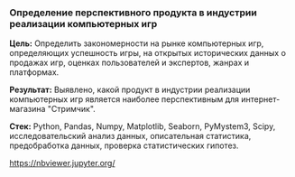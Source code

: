 ### Определение перспективного продукта в индустрии реализации компьютерных игр ### 

**Цель:**
Определить закономерности на рынке компьютерных игр, определяющих успешность игры, на открытых исторических данных о продажах игр, оценках пользователей и экспертов, жанрах и платформах.

**Результат:**
Выявлено, какой продукт в индустрии реализации компьютерных игр является наиболее перспективным для интернет-магазина "Стримчик".

**Стек:**
Python, Pandas, Numpy, Matplotlib, Seaborn, PyMystem3, Scipy, исследовательский анализ данных, описательная статистика, предобработка данных, проверка статистических гипотез.

https://nbviewer.jupyter.org/